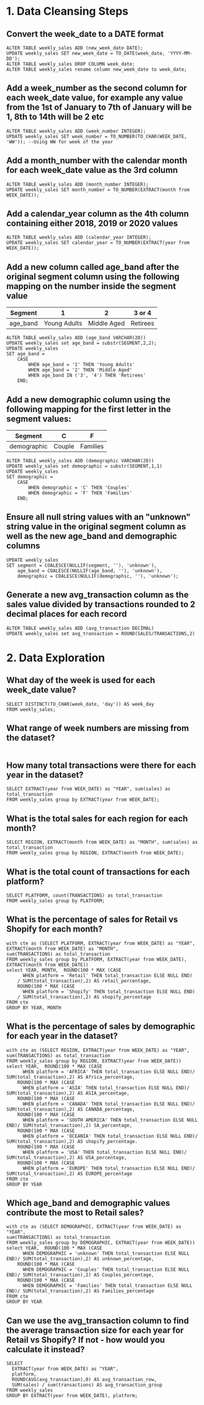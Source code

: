 # 1. Data Cleansing Steps
## Convert the week_date to a DATE format
```
ALTER TABLE weekly_sales ADD (new_week_date DATE);
UPDATE weekly_sales SET new_week_date = TO_DATE(week_date, 'YYYY-MM-DD');
ALTER TABLE weekly_sales DROP COLUMN week_date;
ALTER TABLE weekly_sales rename column new_week_date to week_date;
```
## Add a week_number as the second column for each week_date value, for example any value from the 1st of January to 7th of January will be 1, 8th to 14th will be 2 etc
```
ALTER TABLE weekly_sales ADD (week_number INTEGER);
UPDATE weekly_sales SET week_number = TO_NUMBER(TO_CHAR(WEEK_DATE, 'WW')); --Using WW for week of the year
```
## Add a month_number with the calendar month for each week_date value as the 3rd column
```
ALTER TABLE weekly_sales ADD (month_number INTEGER);
UPDATE weekly_sales SET month_number = TO_NUMBER(EXTRACT(month from WEEK_DATE));
```
## Add a calendar_year column as the 4th column containing either 2018, 2019 or 2020 values
```
ALTER TABLE weekly_sales ADD (calendar_year INTEGER);
UPDATE weekly_sales SET calendar_year = TO_NUMBER(EXTRACT(year from WEEK_DATE));
```
## Add a new column called age_band after the original segment column using the following mapping on the number inside the segment value
Segment | 1 | 2 | 3 or 4
--- | --- | --- | --- 
age_band  | Young Adults | Middle Aged | Retirees 
```
ALTER TABLE weekly_sales ADD (age_band VARCHAR(20))
UPDATE weekly_sales set age_band = substr(SEGMENT,2,2);
UPDATE weekly_sales
SET age_band = 
    CASE 
        WHEN age_band = '1' THEN 'Young Adults'
        WHEN age_band = '2' THEN 'Middle Aged'
        WHEN age_band IN ('3', '4') THEN 'Retirees'
    END;
```
## Add a new demographic column using the following mapping for the first letter in the segment values:
Segment | C | F 
--- | --- | --- 
demographic  | Couple | Families 
```
ALTER TABLE weekly_sales ADD (demographic VARCHAR(20))
UPDATE weekly_sales set demographic = substr(SEGMENT,1,1)
UPDATE weekly_sales
SET demographic = 
    CASE 
        WHEN demographic = 'C' THEN 'Couples'
        WHEN demographic = 'F' THEN 'Families'
    END;
```
## Ensure all null string values with an "unknown" string value in the original segment column as well as the new age_band and demographic columns
```
UPDATE weekly_sales
SET segment = COALESCE(NULLIF(segment, ''), 'unknown'),
    age_band = COALESCE(NULLIF(age_band, ''), 'unknown'),
    demographic = COALESCE(NULLIF(demographic, ''), 'unknown');
```
## Generate a new avg_transaction column as the sales value divided by transactions rounded to 2 decimal places for each record
```
ALTER TABLE weekly_sales ADD (avg_transaction DECIMAL)
UPDATE weekly_sales set avg_transaction = ROUND(SALES/TRANSACTIONS,2)
```

# 2. Data Exploration
## What day of the week is used for each week_date value?
```
SELECT DISTINCT(TO_CHAR(week_date, 'day')) AS week_day 
FROM weekly_sales;
```
## What range of week numbers are missing from the dataset?
```
```
## How many total transactions were there for each year in the dataset?
```
SELECT EXTRACT(year from WEEK_DATE) as "YEAR", sum(sales) as total_transaction
FROM weekly_sales group by EXTRACT(year from WEEK_DATE);
```
## What is the total sales for each region for each month?
```
SELECT REGION, EXTRACT(month from WEEK_DATE) as "MONTH", sum(sales) as total_transaction
FROM weekly_sales group by REGION, EXTRACT(month from WEEK_DATE);
```
## What is the total count of transactions for each platform?
```
SELECT PLATFORM, count(TRANSACTIONS) as total_transaction
FROM weekly_sales group by PLATFORM;
```
## What is the percentage of sales for Retail vs Shopify for each month?
```
with cte as (SELECT PLATFORM, EXTRACT(year from WEEK_DATE) as "YEAR", EXTRACT(month from WEEK_DATE) as "MONTH", 
sum(TRANSACTIONS) as total_transaction
FROM weekly_sales group by PLATFORM, EXTRACT(year from WEEK_DATE), EXTRACT(month from WEEK_DATE))
select YEAR, MONTH,  ROUND(100 * MAX (CASE 
      WHEN platform = 'Retail' THEN total_transaction ELSE NULL END) 
    / SUM(total_transaction),2) AS retail_percentage,
    ROUND(100 * MAX (CASE 
      WHEN platform = 'Shopify' THEN total_transaction ELSE NULL END)
    / SUM(total_transaction),2) AS shopify_percentage
FROM cte
GROUP BY YEAR, MONTH
```
## What is the percentage of sales by demographic for each year in the dataset?
```
with cte as (SELECT REGION, EXTRACT(year from WEEK_DATE) as "YEAR",
sum(TRANSACTIONS) as total_transaction
FROM weekly_sales group by REGION, EXTRACT(year from WEEK_DATE))
select YEAR,  ROUND(100 * MAX (CASE 
      WHEN platform = 'AFRICA' THEN total_transaction ELSE NULL END)/ SUM(total_transaction),2) AS Africa_percentage,
    ROUND(100 * MAX (CASE 
      WHEN platform = 'ASIA' THEN total_transaction ELSE NULL END)/ SUM(total_transaction),2) AS ASIA_percentage,
    ROUND(100 * MAX (CASE 
      WHEN platform = 'CANADA' THEN total_transaction ELSE NULL END)/ SUM(total_transaction),2) AS CANADA_percentage,
    ROUND(100 * MAX (CASE 
      WHEN platform = 'SOUTH AMERICA' THEN total_transaction ELSE NULL END)/ SUM(total_transaction),2) SA_percentage,
    ROUND(100 * MAX (CASE 
      WHEN platform = 'OCEANIA' THEN total_transaction ELSE NULL END)/ SUM(total_transaction),2) AS shopify_percentage.
    ROUND(100 * MAX (CASE 
      WHEN platform = 'USA' THEN total_transaction ELSE NULL END)/ SUM(total_transaction),2) AS USA_percentage,
    ROUND(100 * MAX (CASE 
      WHEN platform = 'EUROPE' THEN total_transaction ELSE NULL END)/ SUM(total_transaction),2) AS EUROPE_percentage
FROM cte
GROUP BY YEAR
```
## Which age_band and demographic values contribute the most to Retail sales?
```
with cte as (SELECT DEMOGRAPHIC, EXTRACT(year from WEEK_DATE) as "YEAR",
sum(TRANSACTIONS) as total_transaction
FROM weekly_sales group by DEMOGRAPHIC, EXTRACT(year from WEEK_DATE))
select YEAR,  ROUND(100 * MAX (CASE 
      WHEN DEMOGRAPHIC = 'unknown' THEN total_transaction ELSE NULL END)/ SUM(total_transaction),2) AS unknown_percentage,
    ROUND(100 * MAX (CASE 
      WHEN DEMOGRAPHIC = 'Couples' THEN total_transaction ELSE NULL END)/ SUM(total_transaction),2) AS Couples_percentage,
    ROUND(100 * MAX (CASE 
      WHEN DEMOGRAPHIC = 'Families' THEN total_transaction ELSE NULL END)/ SUM(total_transaction),2) AS Families_percentage
FROM cte
GROUP BY YEAR
```
## Can we use the avg_transaction column to find the average transaction size for each year for Retail vs Shopify? If not - how would you calculate it instead?
```
SELECT 
  EXTRACT(year from WEEK_DATE) as "YEAR",
  platform, 
  ROUND(AVG(avg_transaction),0) AS avg_transaction_row, 
  SUM(sales) / sum(transactions) AS avg_transaction_group
FROM weekly_sales
GROUP BY EXTRACT(year from WEEK_DATE), platform;
```
